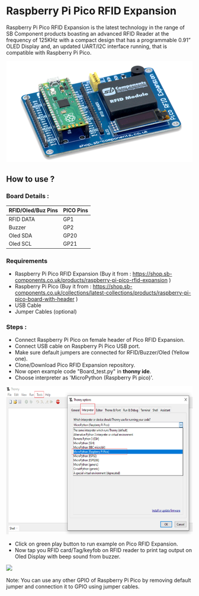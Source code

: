 # Raspberry Pi Pico RFID Expansion

Raspberry Pi Pico RFID Expansion is the latest technology in the range of SB Component products boasting an advanced RFID Reader at the frequency of 125KHz with a compact design that has a programmable 0.91” OLED Display and, an updated UART/I2C interface running, that is compatible with Raspberry Pi Pico.

<img src="product-pic.png" />

## How to use ?

### Board Details :

| RFID/Oled/Buz Pins |PICO Pins |
| -------------      | -----    |
| RFID DATA          | GP1      |
| Buzzer             | GP2      |
| Oled SDA           | GP20     |
| Oled SCL           | GP21     |


### Requirements

* Raspberry Pi Pico RFID Expansion (Buy it from : https://shop.sb-components.co.uk/products/raspberry-pi-pico-rfid-expansion )
* Raspberry Pi Pico (Buy it from : https://shop.sb-components.co.uk/collections/latest-collections/products/raspberry-pi-pico-board-with-header  )
* USB Cable
* Jumper Cables (optional)

### Steps :

* Connect Raspberry Pi Pico on female header of Pico RFID Expansion.
* Connect USB cable on Raspberry Pi Pico USB port.
* Make sure default jumpers are connected for RFID/Buzzer/Oled (Yellow one).
* Clone/Download Pico RFID Expansion repository.
* Now open example code "Board_test.py" in <b>thonny ide</b>.
* Choose interpreter as 'MicroPython (Raspberry Pi pico)'.

<img src="images/thonny-interpreter.PNG" width="600" height="400" />

* Click on green play button to run example on Pico RFID Expansion.
* Now tap you RFID card/Tag/keyfob on RFID reader to print tag output on Oled Display with beep sound from buzzer.

<img src="https://cdn.shopify.com/s/files/1/1217/2104/files/My_Video_3_1024x1024.gif?v=1614942246" />

Note: You can use any other GPIO of Raspberry Pi Pico by removing default jumper and connection it to GPIO using jumper cables. 
